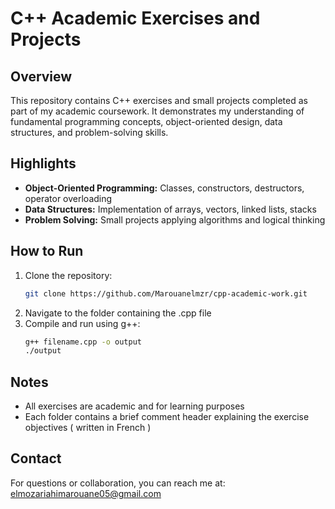 # C++ Academic Exercises and Projects

## Overview
This repository contains C++ exercises and small projects completed as part of my academic coursework. It demonstrates my understanding of fundamental programming concepts, object-oriented design, data structures, and problem-solving skills.

## Highlights
- **Object-Oriented Programming:** Classes, constructors, destructors, operator overloading  
- **Data Structures:** Implementation of arrays, vectors, linked lists, stacks  
- **Problem Solving:** Small projects applying algorithms and logical thinking  

## How to Run
1. Clone the repository:  
   ```bash
   git clone https://github.com/Marouanelmzr/cpp-academic-work.git
2. Navigate to the folder containing the .cpp file
3. Compile and run using g++:
    ```bash
    g++ filename.cpp -o output
    ./output

## Notes
* All exercises are academic and for learning purposes
* Each folder contains a brief comment header explaining the exercise objectives ( written in French )

## Contact
For questions or collaboration, you can reach me at: elmozariahimarouane05@gmail.com



